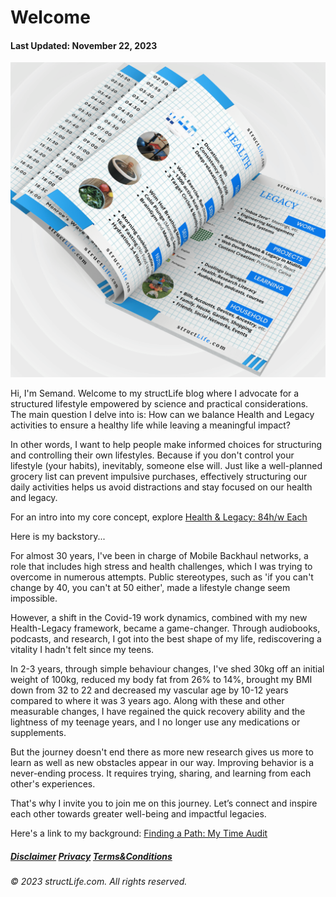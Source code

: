 # Welcome

#### Last Updated: November 22, 2023

![Alt text](../images/products/about-2023-11-22-welcome-to-structlife-health-and-legacy-balance.png)

Hi, I'm Semand. Welcome to my structLife blog where I advocate for a structured lifestyle empowered by science and practical considerations. The main question I delve into is: How can we balance Health and Legacy activities to ensure a healthy life while leaving a meaningful impact?

In other words, I want to help people make informed choices for structuring and controlling their own lifestyles. Because if you don't control your lifestyle (your habits), inevitably, someone else will. Just like a well-planned grocery list can prevent impulsive purchases, effectively structuring our daily activities helps us avoid distractions and stay focused on our health and legacy.

For an intro into my core concept, explore [Health & Legacy: 84h/w Each](/#/about-2023-11-22-health-and-legacy-84-hours-per-week-each)

Here is my backstory...

For almost 30 years, I've been in charge of Mobile Backhaul networks, a role that includes high stress and health challenges, which I was trying to overcome in numerous attempts. Public stereotypes, such as 'if you can't change by 40, you can't at 50 either', made a lifestyle change seem impossible.

However, a shift in the Covid-19 work dynamics, combined with my new Health-Legacy framework, became a game-changer. Through audiobooks, podcasts, and research, I got into the best shape of my life, rediscovering a vitality I hadn't felt since my teens.

In 2-3 years, through simple behaviour changes, I've shed 30kg off an initial weight of 100kg, reduced my body fat from 26% to 14%, brought my BMI down from 32 to 22 and decreased my vascular age by 10-12 years compared to where it was 3 years ago. Along with these and other measurable changes, I have regained the quick recovery ability and the lightness of my teenage years, and I no longer use any medications or supplements. 

But the journey doesn't end there as more new research gives us more to learn as well as new obstacles appear in our way. Improving behavior is a never-ending process. It requires trying, sharing, and learning from each other's experiences. 

That's why I invite you to join me on this journey. Let’s connect and inspire each other towards greater well-being and impactful legacies.


Here's a link to my background: [Finding a Path: My Time Audit](/#/about-2023-11-22-finding-a-path-my-time-audit)


##### [Disclaimer](/#/about-disclaimer)  [Privacy](/#/about-privacy-policy)  [Terms&Conditions](/#/about-terms-conditions)

###### © 2023 structLife.com. All rights reserved.